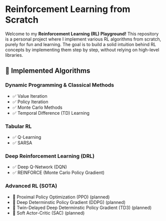 # Reinforcement Learning from Scratch

Welcome to my **Reinforcement Learning (RL) Playground!** This repository is a personal project where I implement various RL algorithms from scratch, purely for fun and learning. The goal is to build a solid intuition behind RL concepts by implementing them step by step, without relying on high-level libraries.

## 📌 Implemented Algorithms

### **Dynamic Programming & Classical Methods**
- ✅ Value Iteration
- ✅ Policy Iteration
- ✅ Monte Carlo Methods
- ✅ Temporal Difference (TD) Learning

### **Tabular RL**
- ✅ Q-Learning
- ✅ SARSA

### **Deep Reinforcement Learning (DRL)**
- ✅ Deep Q-Network (DQN)
- ✅ REINFORCE (Monte Carlo Policy Gradient)


### **Advanced RL (SOTA)**
- 🔄 Proximal Policy Optimization (PPO) (planned)
- 🔄 Deep Determinstic Policy Gradient (DDPG) (planned)
- 🔄 Twin-Delayed Deep Determinstic Policy Gradient (TD3) (planned)
- 🔄 Soft Actor-Critic (SAC) (planned)

